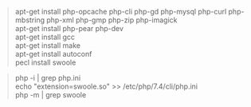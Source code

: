 > apt-get install php-opcache php-cli php-gd php-mysql php-curl php-mbstring php-xml php-gmp php-zip php-imagick<br>
> apt-get install php-pear php-dev<br>
> apt-get install gcc<br>
> apt-get install make<br>
> apt-get install autoconf<br>
> pecl install swoole<br>

> php -i | grep php.ini<br>
> echo "extension=swoole.so" >> /etc/php/7.4/cli/php.ini<br>
> php -m | grep swoole<br>
